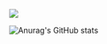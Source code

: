 <img src="https://capsule-render.vercel.app/api?type=wave&color=auto&height=300&section=header&text=Mia's%github20&fontSize=90" />

![Anurag's GitHub stats](https://github-readme-stats.vercel.app/api?username=Passionhruit&show_icons=true&theme=transparent)
